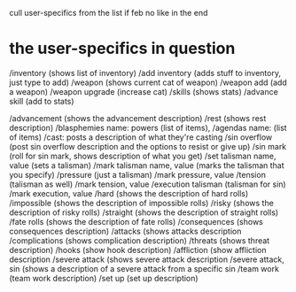 cull user-specifics from the list if feb no like in the end








# the user-specifics in question
/inventory (shows list of inventory)
/add inventory (adds stuff to inventory, just type to add)
/weapon (shows current cat of weapon)
/weapon add (add a weapon)
/weapon upgrade (increase cat)
/skills (shows stats) 
/advance skill (add to stats)

/advancement (shows the advancement description)
/rest (shows rest description)
/blasphemies name: powers (list of items), 
/agendas name: (list of items)
/cast: posts a description of what they're casting
/sin overflow (post sin overflow description and the options to resist or give up)
/sin mark (roll for sin mark, shows description of what you get)
/set talisman name, value (sets a talisman)
/mark talisman name, value (marks the talisman that you specify)
/pressure (just a talisman)
/mark pressure, value
/tension (talisman as well)
/mark tension, value
/execution talisman (talisman for sin)
/mark execution, value
/hard (shows the description of hard rolls)
/impossible (shows the description of impossible rolls)
/risky (shows the description of risky rolls)
/straight (shows the description of straight rolls)
/fate rolls (shows the description of fate rolls)
/consequences (shows consequences description)
/attacks (shows attacks description
/complications (shows complication description)
/threats (shows threat description)
/hooks (show hook description)
/affliction (show affliction description
/severe attack (shows severe attack description
/severe attack, sin (shows a description of a severe attack from a specific sin
/team work (team work description)
/set up (set up description)


